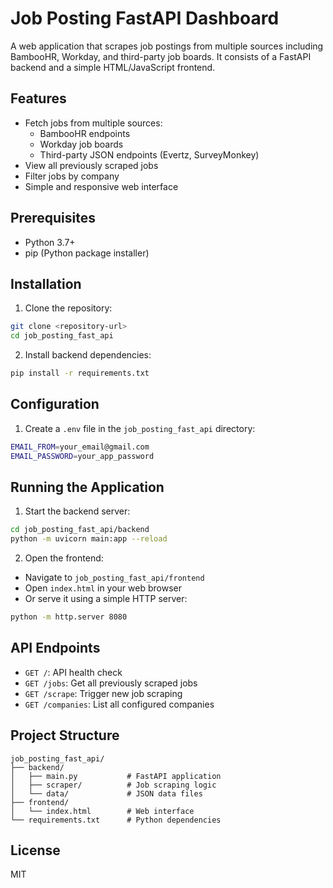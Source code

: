 # Job Posting FastAPI Dashboard

A web application that scrapes job postings from multiple sources including BambooHR, Workday, and third-party job boards. It consists of a FastAPI backend and a simple HTML/JavaScript frontend.

## Features

- Fetch jobs from multiple sources:
  - BambooHR endpoints
  - Workday job boards
  - Third-party JSON endpoints (Evertz, SurveyMonkey)
- View all previously scraped jobs
- Filter jobs by company
- Simple and responsive web interface

## Prerequisites

- Python 3.7+
- pip (Python package installer)

## Installation

1. Clone the repository:
```sh
git clone <repository-url>
cd job_posting_fast_api
```

2. Install backend dependencies:
```sh
pip install -r requirements.txt
```

## Configuration

1. Create a `.env` file in the `job_posting_fast_api` directory:
```sh
EMAIL_FROM=your_email@gmail.com
EMAIL_PASSWORD=your_app_password
```

## Running the Application

1. Start the backend server:
```sh
cd job_posting_fast_api/backend
python -m uvicorn main:app --reload
```

2. Open the frontend:
- Navigate to `job_posting_fast_api/frontend`
- Open `index.html` in your web browser
- Or serve it using a simple HTTP server:
```sh
python -m http.server 8080
```

## API Endpoints

- `GET /`: API health check
- `GET /jobs`: Get all previously scraped jobs
- `GET /scrape`: Trigger new job scraping
- `GET /companies`: List all configured companies

## Project Structure

```
job_posting_fast_api/
├── backend/
│   ├── main.py           # FastAPI application
│   ├── scraper/          # Job scraping logic
│   └── data/             # JSON data files
├── frontend/
│   └── index.html        # Web interface
└── requirements.txt      # Python dependencies
```

## License

MIT